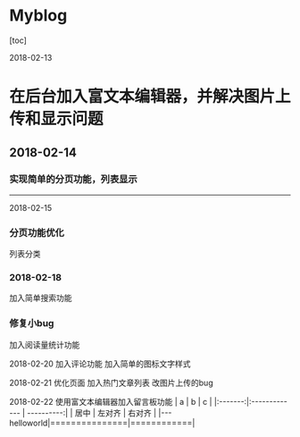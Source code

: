 # Myblog

[toc]

2018-02-13

在后台加入富文本编辑器，并解决图片上传和显示问题
======

2018-02-14
-------
### 实现简单的分页功能，列表显示
--------

2018-02-15
### 分页功能优化

列表分类

### 2018-02-18
加入简单搜索功能
### 修复小bug
加入阅读量统计功能

2018-02-20
加入评论功能
加入简单的图标文字样式

2018-02-21
优化页面
加入热门文章列表
改图片上传的bug

2018-02-22
使用富文本编辑器加入留言板功能
|    a    |       b       |      c     |
|:-------:|:------------- | ----------:|
|   居中  |     左对齐    |   右对齐   |
|---helloworld|===============|============|

